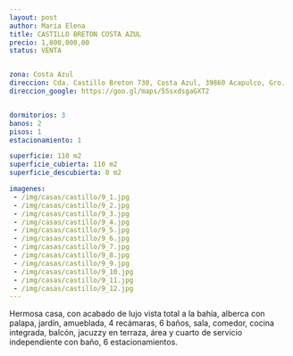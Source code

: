```yaml
---
layout: post
author: Maria Elena
title: CASTILLO BRETON COSTA AZUL
precio: 1,800,000,00
status: VENTA


zona: Costa Azul
direccion: Cda. Castillo Breton 730, Costa Azul, 39860 Acapulco, Gro.
direccion_google: https://goo.gl/maps/5SsxdsgaGXT2


dormitorios: 3
banos: 2
pisos: 1
estacionamiento: 1

superficie: 110 m2
superficie_cubierta: 110 m2
superficie_descubierta: 0 m2

imagenes:
 - /img/casas/castillo/9_1.jpg
 - /img/casas/castillo/9_2.jpg
 - /img/casas/castillo/9_3.jpg
 - /img/casas/castillo/9_4.jpg
 - /img/casas/castillo/9_5.jpg
 - /img/casas/castillo/9_6.jpg
 - /img/casas/castillo/9_7.jpg
 - /img/casas/castillo/9_8.jpg
 - /img/casas/castillo/9_9.jpg
 - /img/casas/castillo/9_10.jpg
 - /img/casas/castillo/9_11.jpg
 - /img/casas/castillo/9_12.jpg
---
```


Hermosa casa, con acabado de lujo vista total a la bahía, alberca con palapa, jardín, amueblada, 4 recámaras, 6 baños, sala, comedor, cocina integrada, balcón, jacuzzy en terraza, área y cuarto de servicio independiente con baño, 6 estacionamientos.
